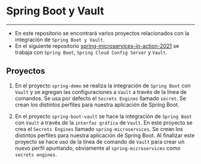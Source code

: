 # Spring Boot y Vault

---

- En este repositorio se encontrará varios proyectos relacionados con la integración de `Spring Boot y Vault`.
- En el siguiente
  repositorio [spring-microservices-in-action-2021](https://github.com/magadiflo/spring-microservices-in-action-2021/blob/main/05.configuration-with-spring-cloud-config-server.md)
  se trabaja con `Spring Boot`, `Spring Cloud Config Server` y `Vault`.

## Proyectos

1. En el proyecto `spring-demo` se realiza la integración de `Spring Boot` con `Vault` y se agregan las configuraciones
   a `Vault` a través de la línea de comandos. Se usa por defecto el `Secrets Engines` llamado `secret`. Se crean
   los distintos perfiles para nuestra aplicación de Spring Boot.


2. En el proyecto `spring-boot-vault` se hace la integración de `Spring Boot` con `Vault` a través de la
   `interfaz gráfica` de `Vault`. En este proyecto se crea el `Secrets Engines` llamado `spring-microservices`. Se crean
   los distintos perfiles para nuestra aplicación de Spring Boot. Al finalizar este proyecto se hace uso de la línea de
   comando de `Vault` para crear un nuevo perfil apuntando, obviamente al `spring-microservices` como `secrets engines`.
